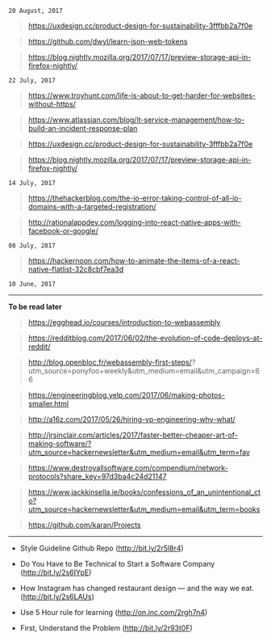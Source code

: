 `20 August, 2017`

> https://uxdesign.cc/product-design-for-sustainability-3fffbb2a7f0e

> https://github.com/dwyl/learn-json-web-tokens

> https://blog.nightly.mozilla.org/2017/07/17/preview-storage-api-in-firefox-nightly/



`22 July, 2017`

> https://www.troyhunt.com/life-is-about-to-get-harder-for-websites-without-https/

> https://www.atlassian.com/blog/it-service-management/how-to-build-an-incident-response-plan

> https://uxdesign.cc/product-design-for-sustainability-3fffbb2a7f0e

> https://blog.nightly.mozilla.org/2017/07/17/preview-storage-api-in-firefox-nightly/


`14 July, 2017`
> https://thehackerblog.com/the-io-error-taking-control-of-all-io-domains-with-a-targeted-registration/

> http://rationalappdev.com/logging-into-react-native-apps-with-facebook-or-google/

`08 July, 2017`
> https://hackernoon.com/how-to-animate-the-items-of-a-react-native-flatlist-32c8cbf7ea3d


`10 June, 2017`

---
**To be read later**
> https://egghead.io/courses/introduction-to-webassembly

> https://redditblog.com/2017/06/02/the-evolution-of-code-deploys-at-reddit/

> http://blog.openbloc.fr/webassembly-first-steps/?
utm_source=ponyfoo+weekly&utm_medium=email&utm_campaign=66

> https://engineeringblog.yelp.com/2017/06/making-photos-smaller.html

>http://a16z.com/2017/05/26/hiring-vp-engineering-why-what/

> http://jrsinclair.com/articles/2017/faster-better-cheaper-art-of-making-software/?utm_source=hackernewsletter&utm_medium=email&utm_term=fav

> https://www.destroyallsoftware.com/compendium/network-protocols?share_key=97d3ba4c24d21147

> https://www.jackkinsella.ie/books/confessions_of_an_unintentional_cto?utm_source=hackernewsletter&utm_medium=email&utm_term=books

> https://github.com/karan/Projects

---


- Style Guideline Github Repo (http://bit.ly/2r5l8r4)

- Do You Have to Be Technical to Start a Software Company (http://bit.ly/2s6IYpE)

- How Instagram has changed restaurant design — and the way we eat. (http://bit.ly/2s6LAUs)

- Use 5 Hour rule for learning (http://on.inc.com/2rgh7n4)

- First, Understand the Problem (http://bit.ly/2r93t0F)
